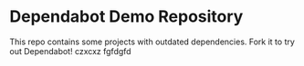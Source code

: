# Dependabot Demo Repository

This repo contains some projects with outdated dependencies. Fork it to try out
Dependabot!
czxcxz
fgfdgfd
